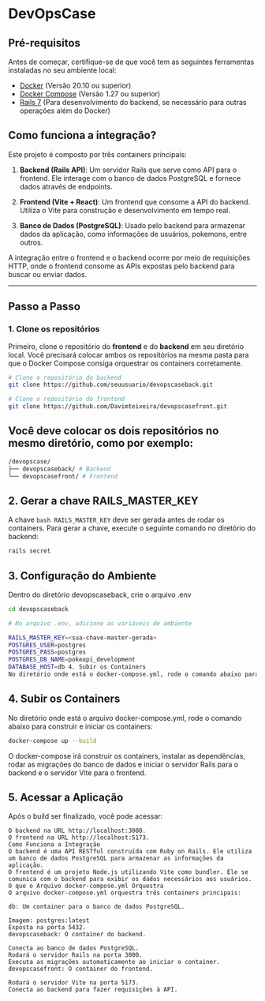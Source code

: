 # DevOpsCase

## Pré-requisitos

Antes de começar, certifique-se de que você tem as seguintes ferramentas instaladas no seu ambiente local:

- [Docker](https://www.docker.com/get-started) (Versão 20.10 ou superior)
- [Docker Compose](https://docs.docker.com/compose/install/) (Versão 1.27 ou superior)
- [Rails 7](https://rubyonrails.org/) (Para desenvolvimento do backend, se necessário para outras operações além do Docker)

## Como funciona a integração?

Este projeto é composto por três containers principais:

1. **Backend (Rails API)**: Um servidor Rails que serve como API para o frontend. Ele interage com o banco de dados PostgreSQL e fornece dados através de endpoints.

2. **Frontend (Vite + React)**: Um frontend que consome a API do backend. Utiliza o Vite para construção e desenvolvimento em tempo real.

3. **Banco de Dados (PostgreSQL)**: Usado pelo backend para armazenar dados da aplicação, como informações de usuários, pokemons, entre outros.

A integração entre o frontend e o backend ocorre por meio de requisições HTTP, onde o frontend consome as APIs expostas pelo backend para buscar ou enviar dados.

---

## Passo a Passo

### 1. Clone os repositórios

Primeiro, clone o repositório do **frontend** e do **backend** em seu diretório local. Você precisará colocar ambos os repositórios na mesma pasta para que o Docker Compose consiga orquestrar os containers corretamente.

```bash
# Clone o repositório do backend
git clone https://github.com/seuusuario/devopscaseback.git

# Clone o repositório do frontend
git clone https://github.com/Davimteixeira/devopscasefront.git
```

## Você deve colocar os dois repositórios no mesmo diretório, como por exemplo:

```bash
/devopscase/
├── devopscaseback/ # Backend
└── devopscasefront/ # Frontend
```

## 2. Gerar a chave RAILS_MASTER_KEY

A chave `bash RAILS_MASTER_KEY` deve ser gerada antes de rodar os containers. Para gerar a chave, execute o seguinte comando no diretório do backend:

```bash
rails secret
```

## 3. Configuração do Ambiente

Dentro do diretório devopscaseback, crie o arquivo .env

```bash
cd devopscaseback

# No arquivo .env, adicione as variáveis de ambiente

RAILS_MASTER_KEY=<sua-chave-master-gerada>
POSTGRES_USER=postgres
POSTGRES_PASS=postgres
POSTGRES_DB_NAME=pokeapi_development
DATABASE_HOST=db 4. Subir os Containers
No diretório onde está o docker-compose.yml, rode o comando abaixo para construir e iniciar os containers:
```

## 4. Subir os Containers

No diretório onde está o arquivo docker-compose.yml, rode o comando abaixo para construir e iniciar os containers:

```bash
docker-compose up --build
```

O docker-compose irá construir os containers, instalar as dependências, rodar as migrações do banco de dados e iniciar o servidor Rails para o backend e o servidor Vite para o frontend.

## 5. Acessar a Aplicação

Após o build ser finalizado, você pode acessar:

```
O backend na URL http://localhost:3000.
O frontend na URL http://localhost:5173.
Como Funciona a Integração
O backend é uma API RESTful construída com Ruby on Rails. Ele utiliza um banco de dados PostgreSQL para armazenar as informações da aplicação.
O frontend é um projeto Node.js utilizando Vite como bundler. Ele se comunica com o backend para exibir os dados necessários aos usuários.
O que o Arquivo docker-compose.yml Orquestra
O arquivo docker-compose.yml orquestra três containers principais:

db: Um container para o banco de dados PostgreSQL.

Imagem: postgres:latest
Exposta na porta 5432.
devopscaseback: O container do backend.

Conecta ao banco de dados PostgreSQL.
Rodará o servidor Rails na porta 3000.
Executa as migrações automaticamente ao iniciar o container.
devopscasefront: O container do frontend.

Rodará o servidor Vite na porta 5173.
Conecta ao backend para fazer requisições à API.

```
